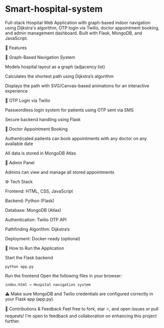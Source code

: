 # Smart-hospital-system
Full-stack Hospital Web Application with graph-based indoor navigation using Dijkstra's algorithm, OTP login via Twilio, doctor appointment booking, and admin management dashboard. Built with Flask, MongoDB, and JavaScript.


🚀 Features

🔹  Graph-Based Navigation System

  Models hospital layout as a graph (adjacency list)

  Calculates the shortest path using Dijkstra’s algorithm

  Displays the path with SVG/Canvas-based animations for an interactive experience

🔹  OTP Login via Twilio

  Passwordless login system for patients using OTP sent via SMS

  Secure backend handling using Flask

🔹 Doctor Appointment Booking

  Authenticated patients can book appointments with any doctor on any available date

  All data is stored in MongoDB Atlas

🔹 Admin Panel

  Admins can view and manage all stored appointments
  

⚙️ Tech Stack

Frontend: HTML, CSS, JavaScript

Backend: Python (Flask)

Database: MongoDB (Atlas)

Authentication: Twilio OTP API

Pathfinding Algorithm: Dijkstra’s

Deployment: Docker-ready (optional)


🧪 How to Run the Application

Start the Flask backend

    python app.py
Run the frontend
Open the following files in your browser:

    index.html → Hospital navigation system

⚠️ Make sure MongoDB and Twilio credentials are configured correctly in your Flask app (app.py).

💬 Contributions & Feedback
Feel free to fork, star ⭐, and open issues or pull requests!
I'm open to feedback and collaboration on enhancing this project further.

